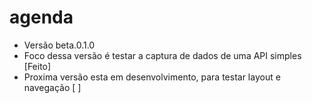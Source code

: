 # agenda
* Versão beta.0.1.0
* Foco dessa versão é testar a captura de dados de uma API simples [Feito]
* Proxima versão esta em desenvolvimento, para testar layout e navegação [ ]